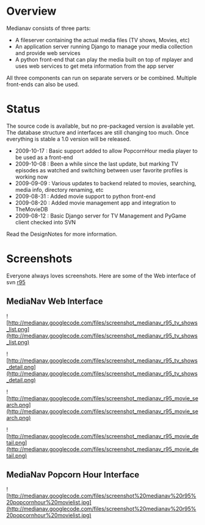 # Overview #

Medianav consists of three parts:

  * A fileserver containing the actual media files (TV shows, Movies, etc)
  * An application server running Django to manage your media collection and provide web services
  * A python front-end that can play the media built on top of mplayer and uses web services to get meta information from the app server

All three components can run on separate servers or be combined. Multiple front-ends can also be used.

# Status #

The source code is available, but no pre-packaged version is available yet. The database structure and interfaces are still changing too much. Once everything is stable a 1.0 version will be released.

  * 2009-10-17 : Basic support added to allow PopcornHour media player to be used as a front-end
  * 2009-10-08 : Been a while since the last update, but marking TV episodes as watched and switching between user favorite profiles is working now
  * 2009-09-09 : Various updates to backend related to movies, searching, media info, directory renaming, etc
  * 2009-08-31 : Added movie support to python front-end
  * 2009-08-20 : Added movie management app and integration to TheMovieDB
  * 2009-08-12 : Basic Django server for TV Management and PyGame client checked into SVN

Read the DesignNotes for more information.

# Screenshots #

Everyone always loves screenshots. Here are some of the Web interface of svn [r95](https://code.google.com/p/medianav/source/detail?r=95)

## MediaNav Web Interface ##

![http://medianav.googlecode.com/files/screenshot_medianav_r95_tv_shows_list.png](http://medianav.googlecode.com/files/screenshot_medianav_r95_tv_shows_list.png)

![http://medianav.googlecode.com/files/screenshot_medianav_r95_tv_shows_detail.png](http://medianav.googlecode.com/files/screenshot_medianav_r95_tv_shows_detail.png)

![http://medianav.googlecode.com/files/screenshot_medianav_r95_movie_search.png](http://medianav.googlecode.com/files/screenshot_medianav_r95_movie_search.png)

![http://medianav.googlecode.com/files/screenshot_medianav_r95_movie_detail.png](http://medianav.googlecode.com/files/screenshot_medianav_r95_movie_detail.png)

## MediaNav Popcorn Hour Interface ##

![http://medianav.googlecode.com/files/screenshot%20medianav%20r95%20popcornhour%20movielist.jpg](http://medianav.googlecode.com/files/screenshot%20medianav%20r95%20popcornhour%20movielist.jpg)
